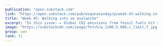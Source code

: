```yaml
---
publication: "open.substack.com"
link: "https://open.substack.com/pub/esgonasunday/p/week-45-walking-into-an-avalanche"
title: "Week 45: Walking into an avalanche"
excerpt: "In this issue: ▸ Global CO2 emissions from fossil fuels hit record high ▸ 50+ poor countries in danger of bankruptcy ▸ Are young generations willing to pay for better investments? ▸ And much more..."
image: "https://substackcdn.com/image/fetch/w_1200,h_600,c_limit,f_jpg,q_auto:good,fl_progressive:steep/https%3A%2F%2Fbucketeer-e05bbc84-baa3-437e-9518-adb32be77984.s3.amazonaws.com%2Fpublic%2Fimages%2F91f76ca7-75ba-4127-be67-3fc5b50bdb63_1832x1028.png"
group: con
rank: 11
---
```

